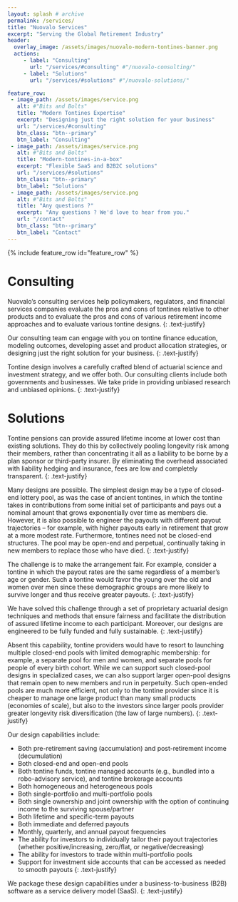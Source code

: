 ```yaml
---
layout: splash # archive
permalink: /services/
title: "Nuovalo Services"
excerpt: "Serving the Global Retirement Industry"
header:
  overlay_image: /assets/images/nuovalo-modern-tontines-banner.png
  actions:
     - label: "Consulting"
       url: "/services/#consulting" #"/nuovalo-consulting/"
     - label: "Solutions"
       url: "/services/#solutions" #"/nuovalo-solutions/"

feature_row:
 - image_path: /assets/images/service.png
   alt: #"Bits and Bolts"
   title: "Modern Tontines Expertise"
   excerpt: "Designing just the right solution for your business"
   url: "/services/#consulting"
   btn_class: "btn--primary"
   btn_label: "Consulting"
 - image_path: /assets/images/service.png
   alt: #"Bits and Bolts"
   title: "Modern-tontines-in-a-box"
   excerpt: "Flexible SaaS and B2B2C solutions"
   url: "/services/#solutions"
   btn_class: "btn--primary"
   btn_label: "Solutions"
 - image_path: /assets/images/service.png
   alt: #"Bits and Bolts"
   title: "Any questions ?"
   excerpt: "Any questions ? We'd love to hear from you."
   url: "/contact"
   btn_class: "btn--primary"
   btn_label: "Contact"
---
```


{% include feature_row id="feature_row" %}


# Consulting
Nuovalo’s consulting services help policymakers, regulators, and financial services companies evaluate the pros and cons of tontines relative to other products and to evaluate the pros and cons of various retirement income approaches and to evaluate various tontine designs.
{: .text-justify}

Our consulting team can engage with you on tontine finance education, modeling outcomes, developing asset and product allocation strategies, or designing just the right solution for your business.
{: .text-justify}

Tontine design involves a carefully crafted blend of actuarial science and investment strategy, and we offer both.  Our consulting clients include both governments and businesses.  We take pride in providing unbiased research and unbiased opinions.
{: .text-justify}

# Solutions
Tontine pensions can provide assured lifetime income at lower cost than existing solutions. They do this by collectively pooling longevity risk among their members, rather than concentrating it all as a liability to be borne by a plan sponsor or third-party insurer.  By eliminating the overhead associated with liability hedging and insurance, fees are low and completely transparent.
{: .text-justify}

Many designs are possible.  The simplest design may be a type of closed-end lottery pool, as was the case of ancient tontines, in which the tontine takes in contributions from some initial set of participants and pays out a nominal amount that grows exponentially over time as members die.  However, it is also possible to engineer the payouts with different payout trajectories – for example, with higher payouts early in retirement that grow at a more modest rate.  Furthermore, tontines need not be closed-end structures.  The pool may be open-end and perpetual, continually taking in new members to replace those who have died.
{: .text-justify}

The challenge is to make the arrangement fair.  For example, consider a tontine in which the payout rates are the same regardless of a member’s age or gender.  Such a tontine would favor the young over the old and women over men since these demographic groups are more likely to survive longer and thus receive greater payouts.
{: .text-justify}

We have solved this challenge through a set of proprietary actuarial design techniques and methods that ensure fairness and facilitate the distribution of assured lifetime income to each participant.  Moreover, our designs are engineered to be fully funded and fully sustainable.
{: .text-justify}

Absent this capability, tontine providers would have to resort to launching multiple closed-end pools with limited demographic membership: for example, a separate pool for men and women, and separate pools for people of every birth cohort.  While we can support such closed-pool designs in specialized cases, we can also support larger open-pool designs that remain open to new members and run in perpetuity.  Such open-ended pools are much more efficient, not only to the tontine provider since it is cheaper to manage one large product than many small products (economies of scale), but also to the investors since larger pools provider greater longevity risk diversification (the law of large numbers).
{: .text-justify}

Our design capabilities include:
*	Both pre-retirement saving (accumulation) and post-retirement income (decumulation)
*	Both closed-end and open-end pools
*	Both tontine funds, tontine managed accounts (e.g., bundled into a robo-advisory service), and tontine brokerage accounts
*	Both homogeneous and heterogeneous pools
*	Both single-portfolio and multi-portfolio pools
*	Both single ownership and joint ownership with the option of continuing income to the surviving spouse/partner
*	Both lifetime and specific-term payouts
*	Both immediate and deferred payouts
*	Monthly, quarterly, and annual payout frequencies
*	The ability for investors to individually tailor their payout trajectories (whether positive/increasing, zero/flat, or negative/decreasing)
*	The ability for investors to trade within multi-portfolio pools
*	Support for investment side accounts that can be accessed as needed to smooth payouts
{: .text-justify}

We package these design capabilities under a business-to-business (B2B) software as a service delivery model (SaaS).
{: .text-justify}
